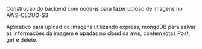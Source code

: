 Construção do backend com node-js para fazer upload de imagens no AWS-CLOUD-S3

Aplicativo para upload de imagens utilizando express, mongoDB para salvar as informações da imagem e upadas no cloud da aws, contem rotas Post, get e delete.
